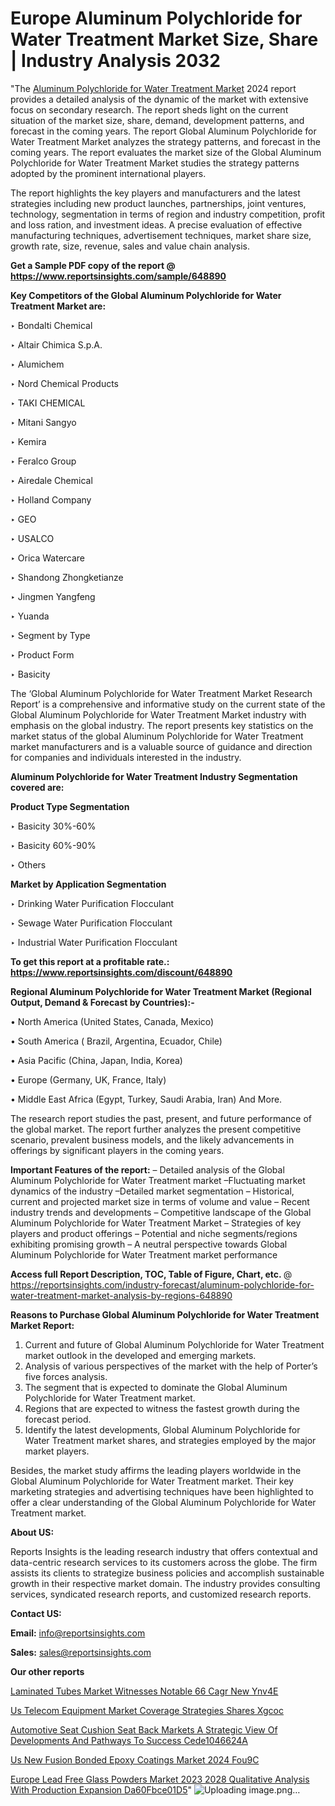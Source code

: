 # Europe Aluminum Polychloride for Water Treatment Market Size, Share | Industry Analysis 2032

 "The <a href=https://www.reportsinsights.com/sample/648890>Aluminum Polychloride for Water Treatment Market</a> 2024 report provides a detailed analysis of the dynamic of the market with extensive focus on secondary research. The report sheds light on the current situation of the market size, share, demand, development patterns, and forecast in the coming years. The report Global Aluminum Polychloride for Water Treatment Market analyzes the strategy patterns, and forecast in the coming years. The report evaluates the market size of the Global Aluminum Polychloride for Water Treatment Market studies the strategy patterns adopted by the prominent international players.

The report highlights the key players and manufacturers and the latest strategies including new product launches, partnerships, joint ventures, technology, segmentation in terms of region and industry competition, profit and loss ration, and investment ideas. A precise evaluation of effective manufacturing techniques, advertisement techniques, market share size, growth rate, size, revenue, sales and value chain analysis.

<strong>Get a Sample PDF copy of the report @ <a href=https://www.reportsinsights.com/sample/648890 style=color:#0000ff;>https://www.reportsinsights.com/sample/648890</a></strong>

<strong>Key Competitors of the Global Aluminum Polychloride for Water Treatment Market are:</strong>

‣ Bondalti Chemical

‣ Altair Chimica S.p.A.

‣ Alumichem

‣ Nord Chemical Products

‣ TAKI CHEMICAL

‣ Mitani Sangyo

‣ Kemira

‣ Feralco Group

‣ Airedale Chemical

‣ Holland Company

‣ GEO

‣ USALCO

‣ Orica Watercare

‣ Shandong Zhongketianze

‣ Jingmen Yangfeng

‣ Yuanda

‣ Segment by Type

‣ Product Form

‣ Basicity

The ‘Global Aluminum Polychloride for Water Treatment Market Research Report’ is a comprehensive and informative study on the current state of the Global Aluminum Polychloride for Water Treatment Market industry with emphasis on the global industry. The report presents key statistics on the market status of the global Aluminum Polychloride for Water Treatment market manufacturers and is a valuable source of guidance and direction for companies and individuals interested in the industry.

<strong>Aluminum Polychloride for Water Treatment Industry Segmentation covered are:</strong>

<strong>Product Type Segmentation</strong>

‣ Basicity 30%-60%

‣ Basicity 60%-90%

‣ Others

<strong>Market by Application Segmentation</strong>

‣ Drinking Water Purification Flocculant

‣ Sewage Water Purification Flocculant

‣ Industrial Water Purification Flocculant

<strong>To get this report at a profitable rate.: <a href=https://www.reportsinsights.com/discount/648890 style=color:#0000ff;>https://www.reportsinsights.com/discount/648890</a></strong>

<strong>Regional Aluminum Polychloride for Water Treatment Market (Regional Output, Demand &amp; Forecast by Countries):-</strong>

• North America (United States, Canada, Mexico)

• South America ( Brazil, Argentina, Ecuador, Chile)

• Asia Pacific (China, Japan, India, Korea)

• Europe (Germany, UK, France, Italy)

• Middle East Africa (Egypt, Turkey, Saudi Arabia, Iran) And More.

The research report studies the past, present, and future performance of the global market. The report further analyzes the present competitive scenario, prevalent business models, and the likely advancements in offerings by significant players in the coming years.

<strong>Important Features of the report:</strong>
– Detailed analysis of the Global Aluminum Polychloride for Water Treatment market
–Fluctuating market dynamics of the industry
–Detailed market segmentation
– Historical, current and projected market size in terms of volume and value
– Recent industry trends and developments
– Competitive landscape of the Global Aluminum Polychloride for Water Treatment Market
– Strategies of key players and product offerings
– Potential and niche segments/regions exhibiting promising growth
– A neutral perspective towards Global Aluminum Polychloride for Water Treatment market performance

<strong>Access full Report Description, TOC, Table of Figure, Chart, etc. </strong>@   <a href=https://reportsinsights.com/industry-forecast/aluminum-polychloride-for-water-treatment-market-analysis-by-regions-648890 style=color:#0000ff;>https://reportsinsights.com/industry-forecast/aluminum-polychloride-for-water-treatment-market-analysis-by-regions-648890</a>

<strong>Reasons to Purchase Global Aluminum Polychloride for Water Treatment Market Report:</strong>
1. Current and future of Global Aluminum Polychloride for Water Treatment market outlook in the developed and emerging markets.
2. Analysis of various perspectives of the market with the help of Porter’s five forces analysis.
3. The segment that is expected to dominate the Global Aluminum Polychloride for Water Treatment market.
4. Regions that are expected to witness the fastest growth during the forecast period.
5. Identify the latest developments, Global Aluminum Polychloride for Water Treatment market shares, and strategies employed by the major market players.

Besides, the market study affirms the leading players worldwide in the Global Aluminum Polychloride for Water Treatment market. Their key marketing strategies and advertising techniques have been highlighted to offer a clear understanding of the Global Aluminum Polychloride for Water Treatment market.

<strong><strong>About US</strong>:</strong>

Reports Insights is the leading research industry that offers contextual and data-centric research services to its customers across the globe. The firm assists its clients to strategize business policies and accomplish sustainable growth in their respective market domain. The industry provides consulting services, syndicated research reports, and customized research reports.

<strong>Contact US:</strong>

<p class=><b>Email:</b> <a href=mailto:info@reportsinsights.com>info@reportsinsights.com</a></p>
<p class=><b>Sales:</b> <a href=mailto:sales@reportsinsights.com>sales@reportsinsights.com</a></p>

<strong>Our other reports</strong>

<a href=https://www.linkedin.com/pulse/laminated-tubes-market-witnesses-notable-66-cagr-new-ynv4e/>Laminated Tubes Market Witnesses Notable 66 Cagr New Ynv4E</a>

<a href=https://www.linkedin.com/pulse/us-telecom-equipment-market-coverage-strategies-shares-xgcoc/>Us Telecom Equipment Market Coverage Strategies Shares Xgcoc</a>

<a href=https://medium.com/@anjalimore4366343/automotive-seat-cushion-seat-back-markets-a-strategic-view-of-developments-and-pathways-to-success-cede1046624a>Automotive Seat Cushion Seat Back Markets A Strategic View Of Developments And Pathways To Success Cede1046624A</a>

<a href=https://www.linkedin.com/pulse/us-new-fusion-bonded-epoxy-coatings-market-2024-fou9c/>Us New Fusion Bonded Epoxy Coatings Market 2024 Fou9C</a>

<a href=https://medium.com/@singhaakesh50/europe-lead-free-glass-powders-market-2023-2028-qualitative-analysis-with-production-expansion-da60fbce01d5>Europe Lead Free Glass Powders Market 2023 2028 Qualitative Analysis With Production Expansion Da60Fbce01D5</a>"
![Uploading image.png…]()
